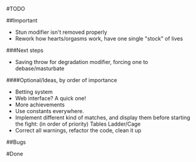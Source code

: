 #TODO

##Important
-   Stun modifier isn't removed properly 
-   Rework how hearts/orgasms work, have one single "stock" of lives

###Next steps
-   Saving throw for degradation modifier, forcing one to debase/masturbate

####Optional/Ideas, by order of importance
-   Betting system
-   Web interface? A quick one!
-   More achievements
-   Use constants everywhere.
-   Implement different kind of matches, and display them before starting the fight: (in order of priority)
    Tables
    Ladder/Cage
-   Correct all warnings, refactor the code, clean it up

##Bugs


#Done

